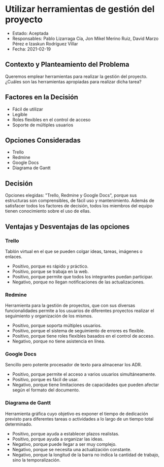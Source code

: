 # Utilizar herramientas de gestión del proyecto

* Estado: Aceptada
* Responsables: Pablo Lizarraga Cía, Jon Mikel Merino Ruiz, David Marzo Pérez e Izaskun Rodríguez Villar
* Fecha: 2021-02-19

## Contexto y Planteamiento del Problema

Queremos emplear herramientas para realizar la gestión del proyecto. ¿Cuáles son las herramientas apropiadas para realizar dicha tarea? 

## Factores en la Decisión

* Fácil de utilizar
* Legible
* Roles flexibles en el control de acceso
* Soporte de múltiples usuarios

## Opciones Consideradas

* Trello
* Redmine
* Google Docs
* Diagrama de Gantt

## Decisión

 Opciones elegidas: "Trello, Redmine y Google Docs", porque sus estructuras son comprensibles, de fácil uso y mantenimiento. Además de satisfacer todos los factores de decisión, todos los miembros del equipo tienen conocimiento sobre el uso de ellas.

## Ventajas y Desventajas de las opciones

### Trello

Tablón virtual en el que se pueden colgar ideas, tareas, imágenes o enlaces. 

* Positivo, porque es rápido y práctico.
* Positivo, porque se trabaja en la web.
* Positivo, porque permite que todos los integrantes puedan participar.
* Negativo, porque no llegan notificaciones de las actualizaciones.

### Redmine

Herramienta para la gestión de proyectos, que con sus diversas funcionalidades permite a los usuarios de diferentes proyectos realizar el seguimiento y organización de los mismos.

* Positivo, porque soporta múltiples usuarios.
* Positivo, porque el sistema de seguimiento de errores es flexible.
* Positivo, porque tiene roles flexibles basados en el control de acceso.
* Negativo, porque no tiene asistencia en línea.


### Google Docs

Sencillo pero potente procesador de texto para almacenar los ADR.

* Positivo, porque permite el acceso a varios usuarios simultáneamente.
* Positivo, porque es fácil de usar.
* Negativo, porque tiene limitaciones de capacidades que pueden afectar según el formato del documento.


### Diagrama de Gantt

Herramienta gráfica cuyo objetivo es exponer el tiempo de dedicación previsto para diferentes tareas o actividades a lo largo de un tiempo total determinado.

* Positivo, porque ayuda a establecer plazos realistas.
* Positivo, porque ayuda a organizar las ideas.
* Negativo, porque puede llegar a ser muy complejo.
* Negativo, porque se necesita una actualización constante.
* Negativo, porque la longitud de la barra no indica la cantidad de trabajo, sino la temporalización.
